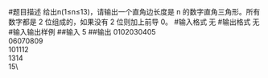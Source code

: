 #题目描述
给出n(1≤n≤13)，请输出一个直角边长度是 n 的数字直角三角形。所有数字都是 2 位组成的，如果没有 2 位则加上前导 0。
#输入格式
无
#输出格式
无
#输入输出样例
##输入
5
##输出
0102030405\
06070809\
101112\
1314\
15\
